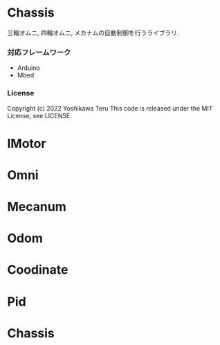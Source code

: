 # Chassis
三輪オムニ, 四輪オムニ, メカナムの自動制御を行うライブラリ.

### 対応フレームワーク
- Arduino
- Mbed

### License
Copyright (c) 2022 Yoshikawa Teru
This code is released under the MIT License, see LICENSE.

# IMotor

# Omni

# Mecanum

# Odom

# Coodinate

# Pid

# Chassis
